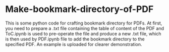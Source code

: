 # Make-bookmark-directory-of-PDF
This is some python code for crafting bookmark directory for PDFs. At first, you need to prepare a .txt file containing the table of content of the PDF and ToC.ipynb is used to pre-operate the file and produce a new .txt file, which is then used by PDF.ipynb file to add the bookmark directory to the specified PDF. An example is uploaded for clearer demonstration.
